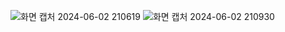 ![화면 캡처 2024-06-02 210619](https://github.com/grace0404/react6_2/assets/163657245/35171721-8145-4afe-924d-e3c986550d17)
![화면 캡처 2024-06-02 210930](https://github.com/grace0404/react6_2/assets/163657245/7632cb93-fb67-4c0c-9ed3-00954bbab0b8)

